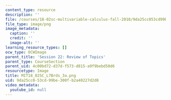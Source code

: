 ```yaml
---
content_type: resource
description: ''
file: /courses/18-02sc-multivariable-calculus-fall-2010/9da25cc053cd99be300fb2a40227d2d8_MIT18_02SC_L7Brds_3a.png
file_type: image/png
image_metadata:
  caption: ''
  credit: ''
  image-alt: ''
learning_resource_types: []
ocw_type: OCWImage
parent_title: 'Session 22: Review of Topics'
parent_type: CourseSection
parent_uid: 4c00bd72-d37d-f573-d815-a9f9bebd50d6
resourcetype: Image
title: MIT18_02SC_L7Brds_3a.png
uid: 9da25cc0-53cd-99be-300f-b2a40227d2d8
video_metadata:
  youtube_id: null
---
```

